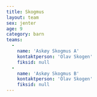 ```yaml
---
title: Skogmus
layout: team
sex: jenter
age: 9
category: barn
teams:
  -
    name: 'Askøy Skogmus A'
    kontaktperson: 'Olav Skogen'
    fiksid: null
  -
    name: 'Askøy Skogmus B'
    kontaktperson: 'Olav Skogen'
    fiksid: null
---
```

